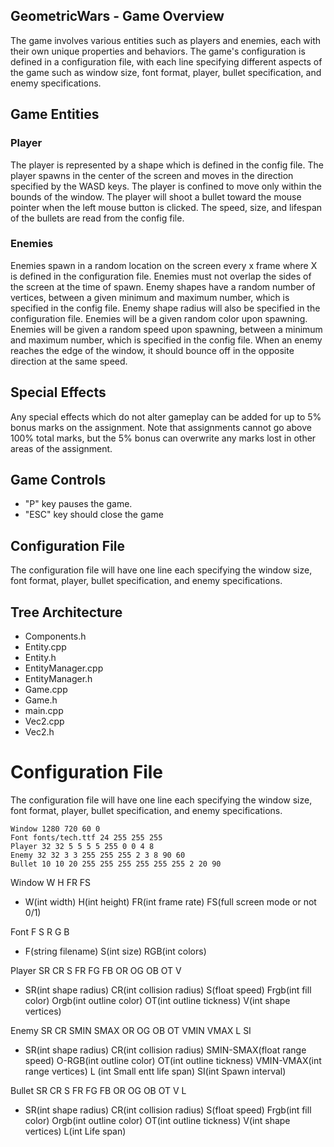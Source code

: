 ## GeometricWars - Game Overview

The game involves various entities such as players and enemies, each with their own unique properties and behaviors. The game's configuration is defined in a configuration file, with each line specifying different aspects of the game such as window size, font format, player, bullet specification, and enemy specifications.

## Game Entities

### Player

The player is represented by a shape which is defined in the config file. The player spawns in the center of the screen and moves in the direction specified by the WASD keys. The player is confined to move only within the bounds of the window. The player will shoot a bullet toward the mouse pointer when the left mouse button is clicked. The speed, size, and lifespan of the bullets are read from the config file.

### Enemies

Enemies spawn in a random location on the screen every x frame where X is defined in the configuration file. Enemies must not overlap the sides of the screen at the time of spawn. Enemy shapes have a random number of vertices, between a given minimum and maximum number, which is specified in the config file. Enemy shape radius will also be specified in the configuration file. Enemies will be a given random color upon spawning. Enemies will be given a random speed upon spawning, between a minimum and maximum number, which is specified in the config file. When an enemy reaches the edge of the window, it should bounce off in the opposite direction at the same speed.

## Special Effects

Any special effects which do not alter gameplay can be added for up to 5% bonus marks on the assignment. Note that assignments cannot go above 100% total marks, but the 5% bonus can overwrite any marks lost in other areas of the assignment.

## Game Controls

- "P" key pauses the game.
- "ESC" key should close the game

## Configuration File

The configuration file will have one line each specifying the window size, font format, player, bullet specification, and enemy specifications.

## Tree Architecture

- Components.h
- Entity.cpp
- Entity.h
- EntityManager.cpp
- EntityManager.h
- Game.cpp
- Game.h
- main.cpp
- Vec2.cpp
- Vec2.h



# Configuration File

The configuration file will have one line each specifying the window size, font format, player, bullet specification, and enemy specifications.

```
Window 1280 720 60 0
Font fonts/tech.ttf 24 255 255 255
Player 32 32 5 5 5 5 255 0 0 4 8
Enemy 32 32 3 3 255 255 255 2 3 8 90 60
Bullet 10 10 20 255 255 255 255 255 255 2 20 90
```

Window W H FR FS
- W(int width) H(int height) FR(int frame rate) FS(full screen mode or not 0/1)

Font F S R G B
- F(string filename) S(int size) RGB(int colors)

Player SR CR S FR FG FB OR OG OB OT V
- SR(int shape radius) CR(int collision radius) S(float speed) Frgb(int fill color) Orgb(int outline color) OT(int outline tickness) V(int shape vertices)

Enemy SR CR SMIN SMAX OR OG OB OT VMIN VMAX L SI
- SR(int shape radius) CR(int collision radius) SMIN-SMAX(float range speed) O-RGB(int outline color) OT(int outline tickness) VMIN-VMAX(int range vertices) L (int Small entt life span) SI(int Spawn interval)

Bullet SR CR S FR FG FB OR OG OB OT V L
- SR(int shape radius) CR(int collision radius) S(float speed) Frgb(int fill color) Orgb(int outline color) OT(int outline tickness) V(int shape vertices) L(int Life span)